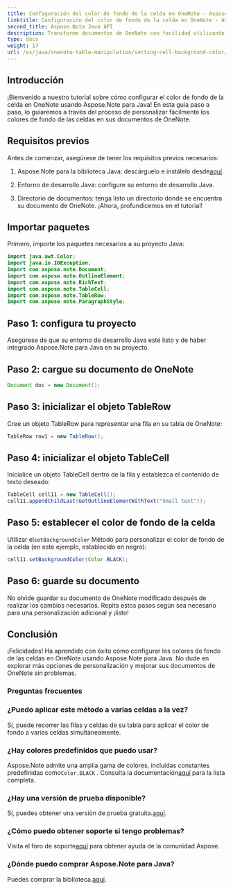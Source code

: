 ```yaml
---
title: Configuración del color de fondo de la celda en OneNote - Aspose.Note
linktitle: Configuración del color de fondo de la celda en OneNote - Aspose.Note
second_title: Aspose.Nota Java API
description: Transforme documentos de OneNote con facilidad utilizando Aspose.Note para Java. Personalice sin esfuerzo los colores de fondo de las celdas. ¡Pruebe la prueba gratuita ahora!
type: docs
weight: 17
url: /es/java/onenote-table-manipulation/setting-cell-background-color/
---
```

## Introducción
¡Bienvenido a nuestro tutorial sobre cómo configurar el color de fondo de la celda en OneNote usando Aspose.Note para Java! En esta guía paso a paso, lo guiaremos a través del proceso de personalizar fácilmente los colores de fondo de las celdas en sus documentos de OneNote.
## Requisitos previos
Antes de comenzar, asegúrese de tener los requisitos previos necesarios:
1.  Aspose.Note para la biblioteca Java: descárguelo e instálelo desde[aquí](https://releases.aspose.com/note/java/).
   
2. Entorno de desarrollo Java: configure su entorno de desarrollo Java.
3. Directorio de documentos: tenga listo un directorio donde se encuentra su documento de OneNote.
¡Ahora, profundicemos en el tutorial!
## Importar paquetes
Primero, importe los paquetes necesarios a su proyecto Java:
```java
import java.awt.Color;
import java.io.IOException;
import com.aspose.note.Document;
import com.aspose.note.OutlineElement;
import com.aspose.note.RichText;
import com.aspose.note.TableCell;
import com.aspose.note.TableRow;
import com.aspose.note.ParagraphStyle;
```
## Paso 1: configura tu proyecto
Asegúrese de que su entorno de desarrollo Java esté listo y de haber integrado Aspose.Note para Java en su proyecto.
## Paso 2: cargue su documento de OneNote
```java
Document doc = new Document();
```
## Paso 3: inicializar el objeto TableRow
Cree un objeto TableRow para representar una fila en su tabla de OneNote:
```java
TableRow row1 = new TableRow();
```
## Paso 4: inicializar el objeto TableCell
Inicialice un objeto TableCell dentro de la fila y establezca el contenido de texto deseado:
```java
TableCell cell11 = new TableCell();
cell11.appendChildLast(GetOutlineElementWithText("Small text"));
```
## Paso 5: establecer el color de fondo de la celda
 Utilizar el`setBackgroundColor` Método para personalizar el color de fondo de la celda (en este ejemplo, establecido en negro):
```java
cell11.setBackgroundColor(Color.BLACK);
```
## Paso 6: guarde su documento
No olvide guardar su documento de OneNote modificado después de realizar los cambios necesarios.
Repita estos pasos según sea necesario para una personalización adicional y ¡listo!
## Conclusión
¡Felicidades! Ha aprendido con éxito cómo configurar los colores de fondo de las celdas en OneNote usando Aspose.Note para Java. No dude en explorar más opciones de personalización y mejorar sus documentos de OneNote sin problemas.
### Preguntas frecuentes
### ¿Puedo aplicar este método a varias celdas a la vez?
Sí, puede recorrer las filas y celdas de su tabla para aplicar el color de fondo a varias celdas simultáneamente.
### ¿Hay colores predefinidos que puedo usar?
 Aspose.Note admite una amplia gama de colores, incluidas constantes predefinidas como`Color.BLACK` . Consulta la documentación[aquí](https://reference.aspose.com/note/java/) para la lista completa.
### ¿Hay una versión de prueba disponible?
 Sí, puedes obtener una versión de prueba gratuita.[aquí](https://releases.aspose.com/).
### ¿Cómo puedo obtener soporte si tengo problemas?
 Visita el foro de soporte[aquí](https://forum.aspose.com/c/note/28) para obtener ayuda de la comunidad Aspose.
### ¿Dónde puedo comprar Aspose.Note para Java?
 Puedes comprar la biblioteca.[aquí](https://purchase.aspose.com/buy).